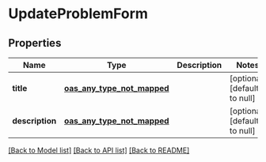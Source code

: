 # UpdateProblemForm
## Properties

| Name | Type | Description | Notes |
|------------ | ------------- | ------------- | -------------|
| **title** | [**oas_any_type_not_mapped**](.md) |  | [optional] [default to null] |
| **description** | [**oas_any_type_not_mapped**](.md) |  | [optional] [default to null] |

[[Back to Model list]](../README.md#documentation-for-models) [[Back to API list]](../README.md#documentation-for-api-endpoints) [[Back to README]](../README.md)

